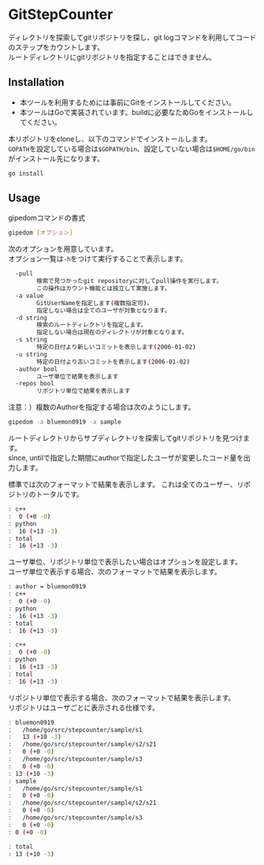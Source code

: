 # GitStepCounter

ディレクトリを探索してgitリポジトリを探し、git logコマンドを利用してコードのステップをカウントします。  
ルートディレクトリにgitリポジトリを指定することはできません。

## Installation

- 本ツールを利用するためには事前にGitをインストールしてください。
- 本ツールはGoで実装されています。buildに必要なためGoをインストールしてください。

本リポジトリをcloneし、以下のコマンドでインストールします。  
`GOPATH`を設定している場合は`$GOPATH/bin`、設定していない場合は`$HOME/go/bin`がインストール先になります。

```bash
go install
```

## Usage

gipedomコマンドの書式

```bash
gipedom [オプション]
```

次のオプションを用意しています。  
オプション一覧は`-h`をつけて実行することで表示します。

```bash
  -pull
        検索で見つかったgit repositoryに対してpull操作を実行します。
        この操作はカウント機能とは独立して実施します。
  -a value
        GitUserNameを指定します(複数指定可)。
        指定しない場合は全てのユーザが対象となります。
  -d string
        検索のルートディレクトリを指定します。
        指定しない場合は現在のディレクトリが対象となります。
  -s string
        特定の日付より新しいコミットを表示します(2006-01-02)
  -u string
        特定の日付より古いコミットを表示します(2006-01-02)
  -author bool
        ユーザ単位で結果を表示します
  -repos bool
        リポジトリ単位で結果を表示します
```

注意：）複数のAuthorを指定する場合は次のようにします。

```bash
gipedom -a bluemon0919 -a sample
```

ルートディレクトリからサブディレクトリを探索してgitリポジトリを見つけます。  
since, untilで指定した期間にauthorで指定したユーザが変更したコード量を出力します。

標準では次のフォーマットで結果を表示します。
これは全てのユーザー、リポジトリのトータルです。

```bash
: c++
:  0 (+0 -0)
: python
:  16 (+13 -3)
: total
:  16 (+13 -3)
```

ユーザ単位、リポジトリ単位で表示したい場合はオプションを設定します。  
ユーザ単位で表示する場合、次のフォーマットで結果を表示します。

```bash
: author = bluemon0919
: c++
:  0 (+0 -0)
: python
:  16 (+13 -3)
: total
:  16 (+13 -3)

: c++
:  0 (+0 -0)
: python
:  16 (+13 -3)
: total
:  16 (+13 -3)
```

リポジトリ単位で表示する場合、次のフォーマットで結果を表示します。  
リポジトリはユーザごとに表示される仕様です。

```bash
: bluemon0919
:   /home/go/src/stepcounter/sample/s1
:   13 (+10 -3)
:   /home/go/src/stepcounter/sample/s2/s21
:   0 (+0 -0)
:   /home/go/src/stepcounter/sample/s3
:   0 (+0 -0)
: 13 (+10 -3)
: sample
:   /home/go/src/stepcounter/sample/s1
:   0 (+0 -0)
:   /home/go/src/stepcounter/sample/s2/s21
:   0 (+0 -0)
:   /home/go/src/stepcounter/sample/s3
:   0 (+0 -0)
: 0 (+0 -0)

: total
: 13 (+10 -3)
```
